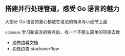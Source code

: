 ## 搭建并行处理管道，感受 Go 语言的魅力

大部分 Go 语言的重心都放在语法的特点与小细节上面

`ccmouse` 学习新语言的特点后，找一个不那么简单的项目去做
* 边做边看文档
* 边做边查 stackoverflow

